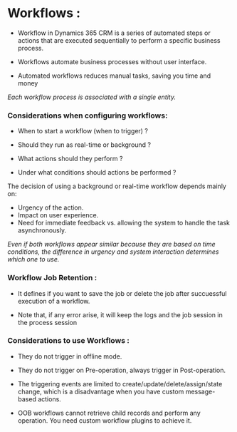 # Workflows :
-  Workflow in Dynamics 365 CRM is a series of automated steps or actions that are executed sequentially to perform a specific business process.

- Workflows automate business processes without user interface.

- Automated workflows reduces manual tasks, saving you time and money

_Each workflow process is associated with a single entity._ 

### Considerations when configuring workflows:

- When to start a workflow (when to trigger) ?

- Should they run as real-time or background ?

- What actions should they perform ?

- Under what conditions should actions be performed ?


The decision of using a background or real-time workflow depends mainly on:

- Urgency of the action.
- Impact on user experience.
- Need for immediate feedback vs. allowing the system to handle the task asynchronously.

_Even if both workflows appear similar because they are based on time conditions, the difference in urgency and system interaction determines which one to use._


### Workflow Job Retention :

- It defines if you want to save the job or delete the job after succuessful execution of a workflow.

- Note that, if any error arise, it will keep the logs and the job session in the process session



### Considerations to use Workflows :

- They do not trigger in offline mode.

- They do not trigger on Pre-operation, always trigger in Post-operation.

- The triggering events are limited to create/update/delete/assign/state change, which is a disadvantage when you have custom message-based actions.

- OOB workflows cannot retrieve child records and perform any operation. You need custom workflow plugins to achieve it.